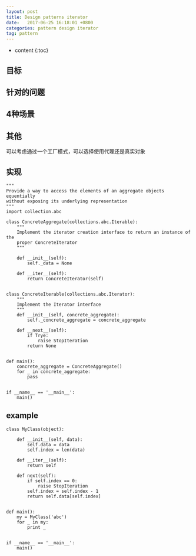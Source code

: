 ```yaml
---
layout: post
title: Design patterns iterator
date:   2017-06-25 16:18:01 +0800
categories: pattern design iterator
tag: pattern
---
```


* content
{:toc}


## 目标


## 针对的问题


## 4种场景


## 其他

可以考虑通过一个工厂模式，可以选择使用代理还是真实对象


## 实现

```
"""
Provide a way to access the elements of an aggregate objects equentially
without exposing its underlying representation
"""
import collection.abc

class ConcreteAggregate(collections.abc.Iterable):
    """
    Implement the iterator creation interface to return an instance of the
    proper ConcreteIterator
    """

    def __init__(self):
        self._data = None

    def __iter__(self):
        return ConcreteIterator(self)


class ConcreteIterable(collections.abc.Iterator):
    """
    Implement the Iterator interface
    """
    def __init__(self, concrete_aggregate):
        self._concrete_aggregate = concrete_aggregate

    def __next__(self):
        if Trye:
            raise StopIteration
        return None


def main():
    concrete_aggregate = ConcreteAggregate()
    for _ in concrete_aggregate:
        pass


if __name__ == '__main__':
    main()
```

## example

```
class MyClass(object):

    def __init__(self, data):
        self.data = data
        self.index = len(data)

    def __iter__(self):
        return self

    def next(self):
        if self.index == 0:
            raise StopIteration
        self.index = self.index - 1
        return self.data[self.index]


def main():
    my = MyClass('abc')
    for _ in my:
        print _


if __name__ == '__main__':
    main()
```

[jekyll]:      http://jekyllrb.com
[jekyll-gh]:   https://github.com/jekyll/jekyll
[jekyll-help]: https://github.com/jekyll/jekyll-help
